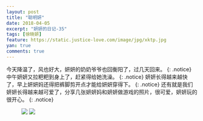 ```yaml
---
layout: post
title: "聪明妍"
date: 2018-04-05
excerpt: "妍妍的日记-35"
tags: [徐晓妍]
feature: https://static.justice-love.com/image/jpg/xktp.jpg
yan: true
comments: true
---
```

今天降温了，风也好大，妍妍的奶奶爷爷也回衡阳了，过几天回来。
{: .notice}
中午妍妍又拉粑粑到身上了，赶紧得给她洗澡。
{: .notice}
妍妍长得越来越快了，早上妍妍妈还得把裤脚剪开点才能给妍妍穿得下。
{: .notice}
还有就是我们妍妍长得越来越可爱了，分享几张妍妍妈和妍妍做游戏的照片，很可爱，妍妍玩的很开心。
{: .notice}
<figure>
    <img src="{{ site.staticUrl }}/yanyan/image/congmingyan1.JPG?imageMogr2/auto-orient" />
    <img src="{{ site.staticUrl }}/yanyan/image/congmingyan2.JPG?imageMogr2/auto-orient" />
</figure>

